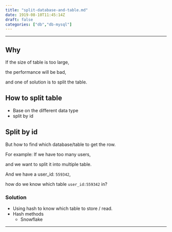 ```yaml
---
title: "split-database-and-table.md"
date: 1919-08-10T11:45:14Z
draft: false
categories: ["db","db-mysql"]
---
```




---

## Why

If the size of table is too large,

the performance will be bad,

and one of solution is to split the table.

## How to split table

* Base on the different data type
* split by id

## Split by id

But how to find which database/table to get the row.

For example: If we have too many users, 

and we want to split it into multiple table.

And we have a user_id: `559342`,

how do we know which table `user_id:559342` in?

### Solution

* Using hash to know which table to store / read.
* Hash methods
  * Snowflake

---

